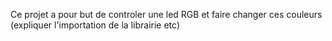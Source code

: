 Ce projet a pour but de controler une led RGB et faire changer ces couleurs (expliquer l'importation de la librairie etc)
